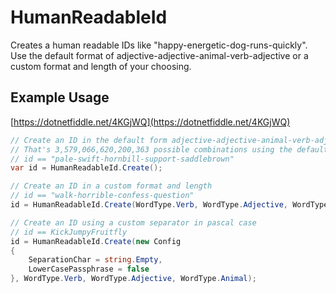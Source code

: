 # HumanReadableId    

Creates a human readable IDs like "happy-energetic-dog-runs-quickly". Use the default format of adjective-adjective-animal-verb-adjective or a custom format and length of your choosing.

## Example Usage

[https://dotnetfiddle.net/4KGjWQ](https://dotnetfiddle.net/4KGjWQ)

```csharp
// Create an ID in the default form adjective-adjective-animal-verb-adjective
// That's 3,579,066,620,200,363 possible combinations using the default config
// id == "pale-swift-hornbill-support-saddlebrown"
var id = HumanReadableId.Create(); 

// Create an ID in a custom format and length
// id == "walk-horrible-confess-question"
id = HumanReadableId.Create(WordType.Verb, WordType.Adjective, WordType.Verb, WordType.Verb);

// Create an ID using a custom separator in pascal case
// id == KickJumpyFruitfly
id = HumanReadableId.Create(new Config
{
    SeparationChar = string.Empty,
    LowerCasePassphrase = false
}, WordType.Verb, WordType.Adjective, WordType.Animal);

```